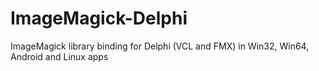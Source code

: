 # ImageMagick-Delphi
ImageMagick library binding for Delphi (VCL and FMX) in Win32, Win64, Android and Linux apps 
